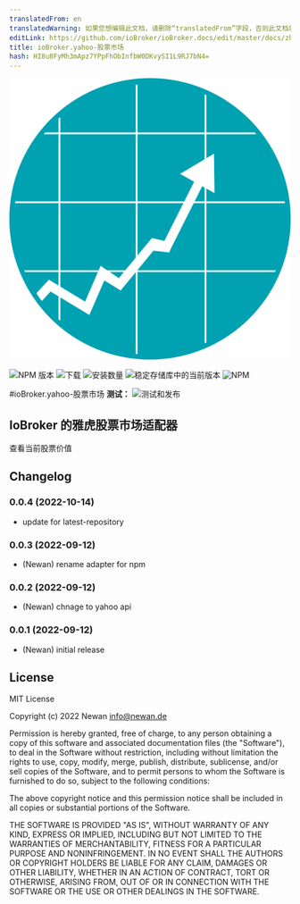 ```yaml
---
translatedFrom: en
translatedWarning: 如果您想编辑此文档，请删除“translatedFrom”字段，否则此文档将再次自动翻译
editLink: https://github.com/ioBroker/ioBroker.docs/edit/master/docs/zh-cn/adapterref/iobroker.yahoo-stock-market/README.md
title: ioBroker.yahoo-股票市场
hash: HI8u8FyMh3mApz7YPpFhObInfbW0DKvySI1L9RJ7bN4=
---
```

![标识](../../../en/adapterref/iobroker.yahoo-stock-market/admin/yahoo-stock-market.png)

![NPM 版本](https://img.shields.io/npm/v/iobroker.yahoo-stock-market.svg)
![下载](https://img.shields.io/npm/dm/iobroker.yahoo-stock-market.svg)
![安装数量](https://iobroker.live/badges/yahoo-stock-market-installed.svg)
![稳定存储库中的当前版本](https://iobroker.live/badges/yahoo-stock-market-stable.svg)
![NPM](https://nodei.co/npm/iobroker.yahoo-stock-market.png?downloads=true)

#ioBroker.yahoo-股票市场
**测试：** ![测试和发布](https://github.com/Newan/ioBroker.yahoo-stock-market/workflows/Test%20and%20Release/badge.svg)

## IoBroker 的雅虎股票市场适配器
查看当前股票价值

## Changelog
<!--
    Placeholder for the next version (at the beginning of the line):
    ### **WORK IN PROGRESS**
-->
### 0.0.4 (2022-10-14)
* update for latest-repository

### 0.0.3 (2022-09-12)
* (Newan) rename adapter for npm

### 0.0.2 (2022-09-12)
* (Newan) chnage to yahoo api

### 0.0.1 (2022-09-12)
* (Newan) initial release

## License
MIT License

Copyright (c) 2022 Newan <info@newan.de>

Permission is hereby granted, free of charge, to any person obtaining a copy
of this software and associated documentation files (the "Software"), to deal
in the Software without restriction, including without limitation the rights
to use, copy, modify, merge, publish, distribute, sublicense, and/or sell
copies of the Software, and to permit persons to whom the Software is
furnished to do so, subject to the following conditions:

The above copyright notice and this permission notice shall be included in all
copies or substantial portions of the Software.

THE SOFTWARE IS PROVIDED "AS IS", WITHOUT WARRANTY OF ANY KIND, EXPRESS OR
IMPLIED, INCLUDING BUT NOT LIMITED TO THE WARRANTIES OF MERCHANTABILITY,
FITNESS FOR A PARTICULAR PURPOSE AND NONINFRINGEMENT. IN NO EVENT SHALL THE
AUTHORS OR COPYRIGHT HOLDERS BE LIABLE FOR ANY CLAIM, DAMAGES OR OTHER
LIABILITY, WHETHER IN AN ACTION OF CONTRACT, TORT OR OTHERWISE, ARISING FROM,
OUT OF OR IN CONNECTION WITH THE SOFTWARE OR THE USE OR OTHER DEALINGS IN THE
SOFTWARE.